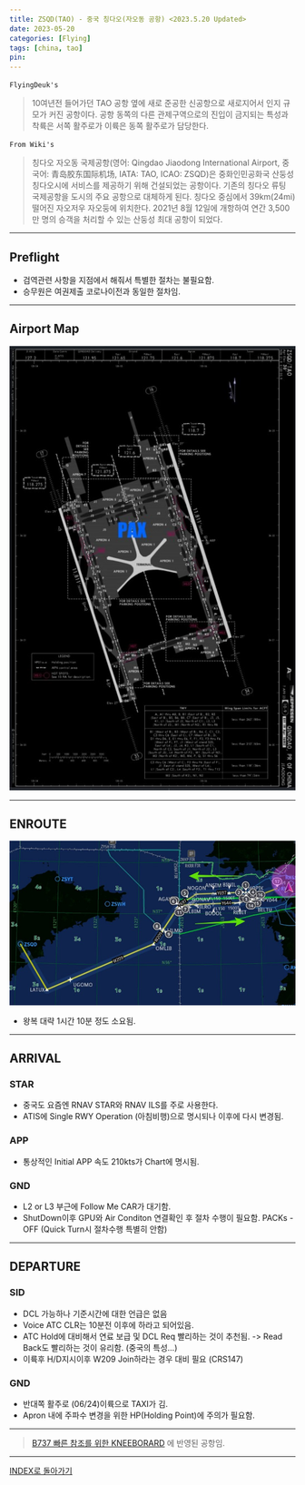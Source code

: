 ```yaml
---
title: ZSQD(TAO) - 중국 칭다오(자오동 공항) <2023.5.20 Updated>
date: 2023-05-20
categories: [Flying]
tags: [china, tao]
pin:
---
```


`FlyingDeuk's`
>10여년전 들어가던 TAO 공항 옆에 새로 준공한 신공항으로 새로지어서 인지 규모가 커진 공항이다. 공항 동쪽의 다른 관제구역으로의 진입이 금지되는 특성과 착륙은 서쪽 활주로가 이륙은 동쪽 활주로가 담당한다.   


`From Wiki's`
>칭다오 자오동 국제공항(영어: Qingdao Jiaodong International Airport, 중국어: 青岛胶东国际机场, IATA: TAO, ICAO: ZSQD)은 중화인민공화국 산둥성 칭다오시에 서비스를 제공하기 위해 건설되었는 공항이다. 기존의 칭다오 류팅 국제공항을 도시의 주요 공항으로 대체하게 된다. 칭다오 중심에서 39km(24mi) 떨어진 자오저우 자오둥에 위치한다. 2021년 8월 12일에 개항하여 연간 3,500만 명의 승객을 처리할 수 있는 산둥성 최대 공항이 되었다.

--------

## Preflight
- 검역관련 사항을 지점에서 해줘서 특별한 절차는 불필요함. 
- 승무원은 여권제출 코로나이전과 동일한 절차임. 

---------

## Airport Map
![nkg](/img/flying/airport/tao_ap.jpg)

------------

## ENROUTE
![nkg](/img/flying/airport/icntao.jpg)

- 왕복 대략 1시간 10분 정도 소요됨. 

--------

## ARRIVAL
### STAR
- 중국도 요즘엔 RNAV STAR와 RNAV ILS를 주로 사용한다. 
- ATIS에 Single RWY Operation (아침비행)으로 명시되나 이후에 다시 변경됨. 

### APP
- 통상적인 Initial APP 속도 210kts가 Chart에 명시됨. 

### GND
- L2 or L3 부근에 Follow Me CAR가 대기함. 
- ShutDown이후 GPU와 Air Conditon 연결확인 후 절차 수행이 필요함. PACKs - OFF (Quick Turn시 절차수행 특별히 안함)

-------

## DEPARTURE
### SID
- DCL 가능하나 기준시간에 대한 언급은 없음 
- Voice ATC CLR는 10분전 이후에 하라고 되어있음. 
- ATC Hold에 대비해서 연료 보급 및 DCL Req 빨리하는 것이 추천됨. -> Read Back도 빨리하는 것이 유리함. (중국의 특성...)
- 이륙후 H/D지시이후 W209 Join하라는 경우 대비 필요 (CRS147)

### GND
- 반대쪽 활주로 (06/24)이륙으로 TAXI가 김. 
- Apron 내에 주파수 변경을 위한 HP(Holding Point)에 주의가 필요함. 

----

> [B737 빠른 참조를 위한 KNEEBORARD](/posts/B737-kneeboard/) 에 반영된 공항임. 

-------


[INDEX로 돌아가기](/posts/KoreaJapanChina/)
